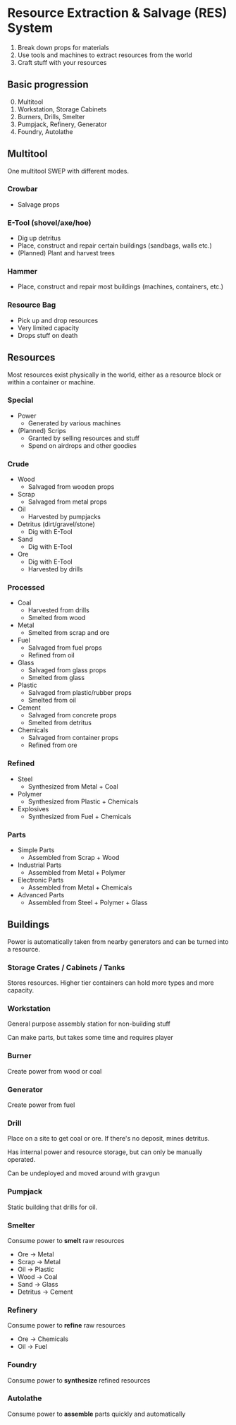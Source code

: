 # Resource Extraction & Salvage (RES) System
1. Break down props for materials
2. Use tools and machines to extract resources from the world
3. Craft stuff with your resources

## Basic progression
0. Multitool
1. Workstation, Storage Cabinets
2. Burners, Drills, Smelter
3. Pumpjack, Refinery, Generator
4. Foundry, Autolathe

## Multitool
One multitool SWEP with different modes.

### Crowbar
- Salvage props

### E-Tool (shovel/axe/hoe)
- Dig up detritus
- Place, construct and repair certain buildings (sandbags, walls etc.)
- (Planned) Plant and harvest trees

### Hammer
- Place, construct and repair most buildings (machines, containers, etc.)

### Resource Bag
- Pick up and drop resources
- Very limited capacity
- Drops stuff on death

## Resources
Most resources exist physically in the world, either as a resource block or within a container or machine.

### Special
- Power
  - Generated by various machines
- (Planned) Scrips
  - Granted by selling resources and stuff
  - Spend on airdrops and other goodies

### Crude
- Wood
  - Salvaged from wooden props
- Scrap
  - Salvaged from metal props
- Oil
  - Harvested by pumpjacks
- Detritus (dirt/gravel/stone)
  - Dig with E-Tool
- Sand
  - Dig with E-Tool
- Ore
  - Dig with E-Tool
  - Harvested by drills

### Processed
- Coal
  - Harvested from drills
  - Smelted from wood
- Metal
  - Smelted from scrap and ore
- Fuel
  - Salvaged from fuel props
  - Refined from oil
- Glass
  - Salvaged from glass props
  - Smelted from glass
- Plastic
  - Salvaged from plastic/rubber props
  - Smelted from oil
- Cement
  - Salvaged from concrete props
  - Smelted from detritus
- Chemicals
  - Salvaged from container props
  - Refined from ore

### Refined
- Steel
  - Synthesized from Metal + Coal
- Polymer
  - Synthesized from Plastic + Chemicals
- Explosives
  - Synthesized from Fuel + Chemicals

### Parts
- Simple Parts
  - Assembled from Scrap + Wood
- Industrial Parts
  - Assembled from Metal + Polymer
- Electronic Parts
  - Assembled from Metal + Chemicals
- Advanced Parts
  - Assembled from Steel + Polymer + Glass

## Buildings
Power is automatically taken from nearby generators and can be turned into a resource.

### Storage Crates / Cabinets / Tanks
Stores resources. Higher tier containers can hold more types and more capacity.

### Workstation
General purpose assembly station for non-building stuff

Can make parts, but takes some time and requires player

### Burner
Create power from wood or coal

### Generator
Create power from fuel

### Drill
Place on a site to get coal or ore. If there's no deposit, mines detritus.

Has internal power and resource storage, but can only be manually operated.

Can be undeployed and moved around with gravgun

### Pumpjack
Static building that drills for oil.

### Smelter
Consume power to **smelt** raw resources
- Ore -> Metal
- Scrap -> Metal
- Oil -> Plastic
- Wood -> Coal
- Sand -> Glass
- Detritus -> Cement

### Refinery
Consume power to **refine** raw resources
- Ore -> Chemicals
- Oil -> Fuel

### Foundry
Consume power to **synthesize** refined resources

### Autolathe
Consume power to **assemble** parts quickly and automatically